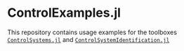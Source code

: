 # ControlExamples.jl

This repository contains usage examples for the toolboxes [`ControlSystems.jl`](https://github.com/JuliaControl/ControlSystems.jl) and [`ControlSystemIdentification.jl`](https://github.com/baggepinnen/ControlSystemIdentification.jl)
